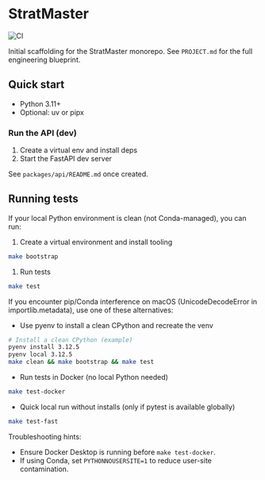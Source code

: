 # StratMaster

![CI](https://github.com/IAmJonoBo/StratMaster/actions/workflows/ci.yml/badge.svg)

Initial scaffolding for the StratMaster monorepo. See `PROJECT.md` for the full engineering blueprint.

## Quick start

- Python 3.11+
- Optional: uv or pipx

### Run the API (dev)

1. Create a virtual env and install deps
2. Start the FastAPI dev server

See `packages/api/README.md` once created.

## Running tests

If your local Python environment is clean (not Conda-managed), you can run:

1) Create a virtual environment and install tooling

```bash
make bootstrap
```

1) Run tests

```bash
make test
```

If you encounter pip/Conda interference on macOS (UnicodeDecodeError in importlib.metadata), use one of these alternatives:


- Use pyenv to install a clean CPython and recreate the venv

```bash
# Install a clean CPython (example)
pyenv install 3.12.5
pyenv local 3.12.5
make clean && make bootstrap && make test
```


- Run tests in Docker (no local Python needed)

```bash
make test-docker
```


- Quick local run without installs (only if pytest is available globally)

```bash
make test-fast
```

Troubleshooting hints:

- Ensure Docker Desktop is running before `make test-docker`.
- If using Conda, set `PYTHONNOUSERSITE=1` to reduce user-site contamination.
